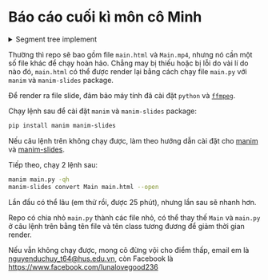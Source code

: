 # Báo cáo cuối kì môn cô Minh

<details><summary>Segment tree implement</summary>

File `SegmentTree.h` chứa template class `SegmentTree` dùng để xây dựng cây phân đoạn. Cách dùng rất đơn giản như sau:

```cpp
vector<int> data_vector = {5, -8, 6, 12, -9};

int sum(int x,int y){ return x+y; }
SegmentTree<int> range_sum_queries(dataVector, 0, sum);
```

Chỉ cần chỉ rõ toán tử 2 ngôi và phần tử đơn vị của toán tử đó. Thao tác trên cây phân đoạn cũng rất đơn giản:
```cpp
/* query the range l to r, 0 based array indexing.*/
range_sum_queries.query(l, r);

/* update the element at index idx to new_value. */
range_sum_queries.update(i, new_value);
```

</details>

Thường thì repo sẽ bao gồm file `main.html` và `Main.mp4`, nhưng nó cần một số file khác để chạy hoàn hảo. Chẳng may bị thiếu hoặc bị lỗi do vài lí do nào đó, `main.html` có thể được render lại bằng cách chạy file `main.py` với `manim` và `manim-slides` package.

Để render ra file slide, đảm bảo máy tính đã cài đặt `python` và [`ffmpeg`](https://ffmpeg.org/download.html).

Chạy lệnh sau để cài đặt `manim` và `manim-slides` package:
```bash
pip install manim manim-slides
```
Nếu câu lệnh trên không chạy được, làm theo hướng dẫn cài đặt cho [manim](https://docs.manim.community/en/stable/installation.html) và [manim-slides](https://eertmans.be/manim-slides/quickstart.html).

Tiếp theo, chạy 2 lệnh sau:
```bash
manim main.py -qh
manim-slides convert Main main.html --open
```

Lần đầu có thể lâu (em thử rồi, được 25 phút), nhưng lần sau sẽ nhanh hơn.

Repo có chia nhỏ `main.py` thành các file nhỏ, có thể thay thế `Main` và `main.py` ở câu lệnh trên bằng tên file và tên class tương đương để giảm thời gian render.


Nếu vẫn không chạy được, mong cô đừng vội cho điểm thấp, email em là nguyenduchuy_t64@hus.edu.vn, còn Facebook là https://www.facebook.com/lunalovegood236
